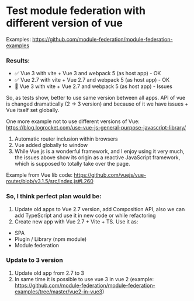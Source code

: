 # Test module federation with different version of vue

Examples: https://github.com/module-federation/module-federation-examples

### Results:
- ✅ Vue 3 with vite + Vue 3 and webpack 5 (as host app) - OK
- ✅ Vue 2.7 with vite + Vue 2.7 and webpack 5 (as host app) - OK
- 🥴 Vue 3 with vite + Vue 2.7 and webpack 5 (as host app) - Issues

So, as tests show, better to use same version between all apps. 
API of vue is changed dramatically (2 -> 3 version) and because of it we have issues + Vue itself set globally.

One more example not to use different versions of Vue: https://blog.logrocket.com/use-vue-js-general-purpose-javascript-library/
1. Automatic router inclusion within browsers
2. Vue added globally to window
3. While Vue.js is a wonderful framework, and I enjoy using it very much, the issues above show its origin as a reactive JavaScript framework, which is supposed to totally take over the page.

Example from Vue lib code: https://github.com/vuejs/vue-router/blob/v3.1.5/src/index.js#L260

### So, I think perfect plan would be: 
1) Update old apps to Vue 2.7 version, add Composition API, also we can add TypeScript and use it in new code or while refactoring
2) Create new app with Vue 2.7 + Vite + TS. 
Use it as:
- SPA
- Plugin / Library (npm module)
- Module federation

### Update to 3 version
1) Update old app from 2.7 to 3
2) In same time it is possible to use vue 3 in vue 2 (example: https://github.com/module-federation/module-federation-examples/tree/master/vue2-in-vue3)

